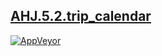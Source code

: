 [AHJ.5.2.trip_calendar](https://shustrila.github.io/AHJ.5.2.trip_calendar/)
--
[![AppVeyor](https://img.shields.io/appveyor/ci/shustrila/ahj-5-2-trip-calendar.svg?logo=appveyor&logoColor=white)](https://ci.appveyor.com/project/Shustrila/ahj-5-2-trip-calendar)
